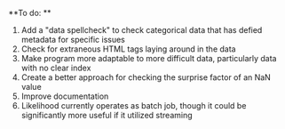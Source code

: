 **To do: **

1. Add a "data spellcheck" to check categorical data that has defied metadata for specific issues 
2. Check for extraneous HTML tags laying around in the data
3. Make program more adaptable to more difficult data, particularly data with no clear index
4. Create a better approach for checking the surprise factor of an NaN value
5. Improve documentation
6. Likelihood currently operates as batch job, though it could be significantly more useful if it utilized streaming

